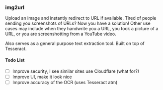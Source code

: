 ### img2url

Upload an image and instantly redirect to URL if available. Tired of people sending you screenshots of URLs? Now you have a solution! Other use cases may include when they handwrite you a URL, you took a picture of a URL, or you are screenshotting from a YouTube video. 

Also serves as a general purpose text extraction tool. Built on top of Tesseract.


#### Todo List
- [ ] Improve security, I see similar sites use Cloudflare (what for?)
- [ ] Improve UI, make it look nice
- [ ] Improve accuracy of the OCR (uses Tesseract atm)
